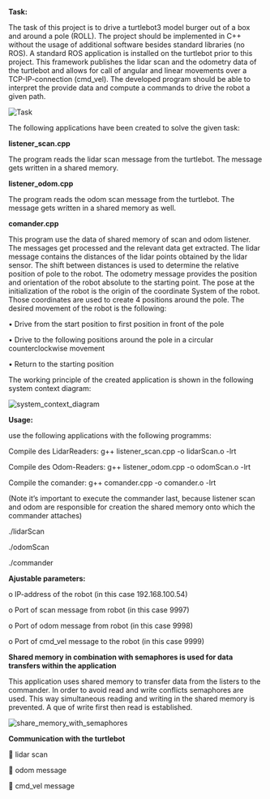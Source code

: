 


**Task:**

The task of this project is to drive a turtlebot3 model burger out of a box and around a pole (ROLL). The project should be implemented in C++ without the usage of additional software besides standard libraries (no ROS). A standard ROS application is installed on the turtlebot prior to this project. This framework publishes the lidar scan and the odometry data of the turtlebot and allows for call of angular and linear movements over a TCP-IP-connection (cmd_vel). The developed program should be able to interpret the provide data and compute a commands to drive the robot a given path.


![Task](https://github.com/arthurgritzky/APR-Turtlebot/assets/89546471/84ae5df5-99ca-4b83-87f2-219a590606ed)


The following applications have been created to solve the given task:

**listener_scan.cpp**

The program reads the lidar scan message from the turtlebot. The message gets written in a shared memory. 

**listener_odom.cpp**

The program reads the odom scan message from the turtlebot. The message gets written in a shared memory as well. 

**comander.cpp**

This program use the data of shared memory of scan and odom listener. The messages get processed and the relevant data get extracted. The lidar message contains the distances of the lidar points obtained by the lidar sensor. The shift between distances is used to determine the relative position of pole to the robot. The odometry message provides the position and orientation of the robot absolute to the starting point. The pose at the initialization of the robot is the origin of the coordinate System of the robot. Those coordinates are used to create 4 positions around the pole. The desired movement of the robot is the following:

•	Drive from the start position to first position in front of the pole

•	Drive to the following positions around the pole in a circular counterclockwise movement

•	Return to the starting position


The working principle of the created application is shown in the following system context diagram:


![system_context_diagram](https://github.com/arthurgritzky/APR-Turtlebot/assets/89546471/68c6b370-64c3-49db-9a2c-3cfebbb3db92)




**Usage:**

use the following applications with the following programms:

Compile des LidarReaders:
g++ listener_scan.cpp -o lidarScan.o -lrt

Compile des Odom-Readers:
g++ listener_odom.cpp -o odomScan.o -lrt

Compile the comander:
g++ comander.cpp -o comander.o -lrt

(Note it’s important to execute the commander last, because listener scan and odom are responsible for creation the shared memory onto which the commander attaches)

./lidarScan

./odomScan

./commander




**Ajustable parameters:**


o	IP-address of the robot  (in this case 192.168.100.54)

o	Port of scan message from robot (in this case 9997)

o	Port of odom message from robot (in this case 9998)

o	Port of cmd_vel message to the robot (in this case 9999)


**Shared memory in combination with semaphores is used for data transfers within the application**

This application uses shared memory to transfer data from the listers to the commander. In order to avoid read and write conflicts semaphores are used.
This way simultaneous reading and writing in the shared memory is prevented. A que of write first then read is established. 

![share_memory_with_semaphores](https://github.com/arthurgritzky/APR-Turtlebot/assets/89546471/71abbb17-e117-4410-8193-6abfa39b56e6)


**Communication with the turtlebot**

	lidar scan


	odom message


	cmd_vel message









